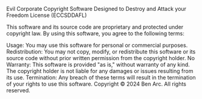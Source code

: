 Evil Corporate Copyright Software Designed to Destroy and Attack your Freedom License (ECCSDDAFL)

This software and its source code are proprietary and protected under copyright law. By using this software, you agree to the following terms:

Usage: You may use this software for personal or commercial purposes.
Redistribution: You may not copy, modify, or redistribute this software or its source code without prior written permission from the copyright holder.
No Warranty: This software is provided "as is," without warranty of any kind. The copyright holder is not liable for any damages or issues resulting from its use.
Termination: Any breach of these terms will result in the termination of your rights to use this software.
Copyright © 2024 Ben Arc. All rights reserved.